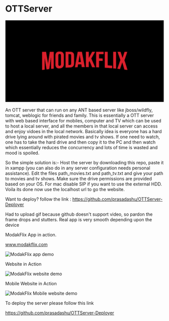 # OTTServer


 ![ModakFlix app demo](demo/modakflix_banner.png)

 An OTT server that can run on any ANT based server like jboss/wildfly, tomcat, weblogic for friends and family. This is essentially a OTT server with web based interface for mobiles, computer and TV which can be used to host a local server, and all the members in that local server can access and enjoy vidoes in the local network. 
Basically idea is everyone has a hard drive lying around with pirated movies and tv shows. If one need to watch, one has to take the hard drive and then copy it to the PC and then watch which essentially reduces the concurrency and lots of time is wasted and mood is spoiled. 

So the simple solution is:- Host the server by downloading this repo, paste it in xampp (you can also do in any server configuration needs personal assistance). Edit the files path_movies.txt and path_tv.txt and give your path to movies and tv shows. Make sure the drive permissions are provided based on your OS. For mac disable SIP if you want to use the external HDD. Voila its done now use the localhost url to go the website. 


Want to deploy? follow the link : https://github.com/prasadashu/OTTServer-Deployer
 
Had to upload gif because github doesn't support video, so pardon the frame drops and stutters. Real app is very smooth depending upon the device

ModakFlix App in action.

www.modakflix.com

 ![ModakFlix app demo](demo/demo.gif)
 

Website in Action

 ![ModakFlix website demo](demo/WebSite.gif)
 
 
Mobile Website in Action

 ![ModakFlix Mobile website demo](demo/MobileWeb.gif)


To deploy the server please follow this link

https://github.com/prasadashu/OTTServer-Deployer
